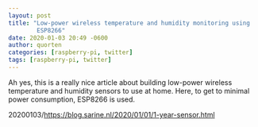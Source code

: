 ```yaml
---
layout: post
title: "Low-power wireless temperature and humidity monitoring using
        ESP8266"
date: 2020-01-03 20:49 -0600
author: quorten
categories: [raspberry-pi, twitter]
tags: [raspberry-pi, twitter]
---
```


Ah yes, this is a really nice article about building low-power
wireless temperature and humidity sensors to use at home.  Here, to
get to minimal power consumption, ESP8266 is used.

20200103/https://blog.sarine.nl/2020/01/01/1-year-sensor.html
